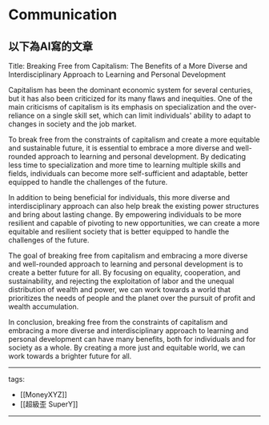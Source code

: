 # Communication

## 以下為AI寫的文章
Title: Breaking Free from Capitalism: The Benefits of a More Diverse and Interdisciplinary Approach to Learning and Personal Development

Capitalism has been the dominant economic system for several centuries, but it has also been criticized for its many flaws and inequities. One of the main criticisms of capitalism is its emphasis on specialization and the over-reliance on a single skill set, which can limit individuals' ability to adapt to changes in society and the job market.

To break free from the constraints of capitalism and create a more equitable and sustainable future, it is essential to embrace a more diverse and well-rounded approach to learning and personal development. By dedicating less time to specialization and more time to learning multiple skills and fields, individuals can become more self-sufficient and adaptable, better equipped to handle the challenges of the future.

In addition to being beneficial for individuals, this more diverse and interdisciplinary approach can also help break the existing power structures and bring about lasting change. By empowering individuals to be more resilient and capable of pivoting to new opportunities, we can create a more equitable and resilient society that is better equipped to handle the challenges of the future.

The goal of breaking free from capitalism and embracing a more diverse and well-rounded approach to learning and personal development is to create a better future for all. By focusing on equality, cooperation, and sustainability, and rejecting the exploitation of labor and the unequal distribution of wealth and power, we can work towards a world that prioritizes the needs of people and the planet over the pursuit of profit and wealth accumulation.

In conclusion, breaking free from the constraints of capitalism and embracing a more diverse and interdisciplinary approach to learning and personal development can have many benefits, both for individuals and for society as a whole. By creating a more just and equitable world, we can work towards a brighter future for all.






---
tags:
  - [[MoneyXYZ]]
  - [[超級歪 SuperY]]
  
---
